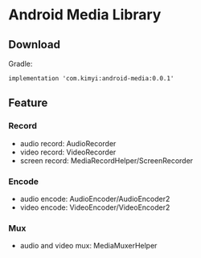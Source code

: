 # Android Media Library

## Download
Gradle:
```
implementation 'com.kimyi:android-media:0.0.1'
```

## Feature
### Record
- audio record: AudioRecorder
- video record: VideoRecorder
- screen record: MediaRecordHelper/ScreenRecorder
### Encode
- audio encode: AudioEncoder/AudioEncoder2
- video encode: VideoEncoder/VideoEncoder2
### Mux
- audio and video mux: MediaMuxerHelper